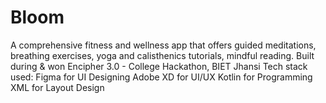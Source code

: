 # Bloom
A comprehensive fitness and wellness app that offers guided meditations, breathing exercises, yoga and calisthenics tutorials, mindful reading.
Built during & won Encipher 3.0 - College Hackathon, BIET Jhansi
Tech stack used: Figma for UI Designing
                 Adobe XD for UI/UX
                 Kotlin for Programming
                 XML for Layout Design
                 
